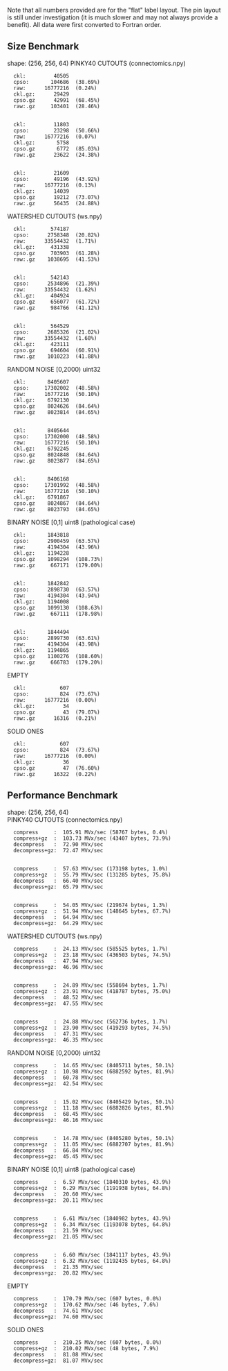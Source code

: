 Note that all numbers provided are for the "flat" label layout. The pin layout is still under investigation (it is much slower and may not always provide a benefit). All data were first converted to Fortran order.

## Size Benchmark
shape: (256, 256, 64)
PINKY40 CUTOUTS (connectomics.npy)

      ckl:         40505    
      cpso:       104686  (38.69%) 
      raw:      16777216  (0.24%)
      ckl.gz:      29429   
      cpso.gz      42991  (68.45%)
      raw:.gz     103401  (28.46%)
    

      ckl:         11803    
      cpso:        23298  (50.66%) 
      raw:      16777216  (0.07%)
      ckl.gz:       5758   
      cpso.gz       6772  (85.03%)
      raw:.gz      23622  (24.38%)
    

      ckl:         21609    
      cpso:        49196  (43.92%) 
      raw:      16777216  (0.13%)
      ckl.gz:      14039   
      cpso.gz      19212  (73.07%)
      raw:.gz      56435  (24.88%)
    
WATERSHED CUTOUTS (ws.npy)

      ckl:        574187    
      cpso:      2758348  (20.82%) 
      raw:      33554432  (1.71%)
      ckl.gz:     431338   
      cpso.gz     703903  (61.28%)
      raw:.gz    1038695  (41.53%)
    

      ckl:        542143    
      cpso:      2534896  (21.39%) 
      raw:      33554432  (1.62%)
      ckl.gz:     404924   
      cpso.gz     656077  (61.72%)
      raw:.gz     984766  (41.12%)
    

      ckl:        564529    
      cpso:      2685326  (21.02%) 
      raw:      33554432  (1.68%)
      ckl.gz:     423111   
      cpso.gz     694604  (60.91%)
      raw:.gz    1010223  (41.88%)
    
RANDOM NOISE [0,2000) uint32

      ckl:       8405607    
      cpso:     17302002  (48.58%) 
      raw:      16777216  (50.10%)
      ckl.gz:    6792130   
      cpso.gz    8024626  (84.64%)
      raw:.gz    8023814  (84.65%)
    

      ckl:       8405644    
      cpso:     17302000  (48.58%) 
      raw:      16777216  (50.10%)
      ckl.gz:    6792245   
      cpso.gz    8024848  (84.64%)
      raw:.gz    8023877  (84.65%)
    

      ckl:       8406168    
      cpso:     17301992  (48.58%) 
      raw:      16777216  (50.10%)
      ckl.gz:    6791867   
      cpso.gz    8024867  (84.64%)
      raw:.gz    8023793  (84.65%)
    
BINARY NOISE [0,1] uint8 (pathological case)

      ckl:       1843818    
      cpso:      2900459  (63.57%) 
      raw:       4194304  (43.96%)
      ckl.gz:    1194228   
      cpso.gz    1098294  (108.73%)
      raw:.gz     667171  (179.00%)
    

      ckl:       1842842    
      cpso:      2898730  (63.57%) 
      raw:       4194304  (43.94%)
      ckl.gz:    1194008   
      cpso.gz    1099130  (108.63%)
      raw:.gz     667111  (178.98%)
    

      ckl:       1844494    
      cpso:      2899730  (63.61%) 
      raw:       4194304  (43.98%)
      ckl.gz:    1194865   
      cpso.gz    1100276  (108.60%)
      raw:.gz     666783  (179.20%)

EMPTY

      ckl:           607    
      cpso:          824  (73.67%) 
      raw:      16777216  (0.00%)
      ckl.gz:         34   
      cpso.gz         43  (79.07%)
      raw:.gz      16316  (0.21%)
    
SOLID ONES

      ckl:           607    
      cpso:          824  (73.67%) 
      raw:      16777216  (0.00%)
      ckl.gz:         36   
      cpso.gz         47  (76.60%)
      raw:.gz      16322  (0.22%)

## Performance Benchmark

shape: (256, 256, 64)  
PINKY40 CUTOUTS (connectomics.npy)

      compress     :  105.91 MVx/sec (58767 bytes, 0.4%)
      compress+gz  :  103.73 MVx/sec (43407 bytes, 73.9%)
      decompress   :  72.90 MVx/sec
      decompress+gz:  72.47 MVx/sec
    

      compress     :  57.63 MVx/sec (173198 bytes, 1.0%)
      compress+gz  :  55.79 MVx/sec (131285 bytes, 75.8%)
      decompress   :  66.40 MVx/sec
      decompress+gz:  65.79 MVx/sec
    

      compress     :  54.05 MVx/sec (219674 bytes, 1.3%)
      compress+gz  :  51.94 MVx/sec (148645 bytes, 67.7%)
      decompress   :  64.94 MVx/sec
      decompress+gz:  64.29 MVx/sec
    
WATERSHED CUTOUTS (ws.npy)

      compress     :  24.13 MVx/sec (585525 bytes, 1.7%)
      compress+gz  :  23.18 MVx/sec (436503 bytes, 74.5%)
      decompress   :  47.94 MVx/sec
      decompress+gz:  46.96 MVx/sec
    

      compress     :  24.89 MVx/sec (558694 bytes, 1.7%)
      compress+gz  :  23.91 MVx/sec (418787 bytes, 75.0%)
      decompress   :  48.52 MVx/sec
      decompress+gz:  47.55 MVx/sec
    

      compress     :  24.88 MVx/sec (562736 bytes, 1.7%)
      compress+gz  :  23.90 MVx/sec (419293 bytes, 74.5%)
      decompress   :  47.31 MVx/sec
      decompress+gz:  46.35 MVx/sec
    
RANDOM NOISE [0,2000) uint32

      compress     :  14.65 MVx/sec (8405711 bytes, 50.1%)
      compress+gz  :  10.98 MVx/sec (6882592 bytes, 81.9%)
      decompress   :  60.78 MVx/sec
      decompress+gz:  42.54 MVx/sec
    

      compress     :  15.02 MVx/sec (8405429 bytes, 50.1%)
      compress+gz  :  11.18 MVx/sec (6882826 bytes, 81.9%)
      decompress   :  68.45 MVx/sec
      decompress+gz:  46.16 MVx/sec
    

      compress     :  14.78 MVx/sec (8405280 bytes, 50.1%)
      compress+gz  :  11.05 MVx/sec (6882707 bytes, 81.9%)
      decompress   :  66.84 MVx/sec
      decompress+gz:  45.45 MVx/sec
    
BINARY NOISE [0,1] uint8 (pathological case)

      compress     :  6.57 MVx/sec (1840310 bytes, 43.9%)
      compress+gz  :  6.29 MVx/sec (1191938 bytes, 64.8%)
      decompress   :  20.60 MVx/sec
      decompress+gz:  20.11 MVx/sec
    

      compress     :  6.61 MVx/sec (1840982 bytes, 43.9%)
      compress+gz  :  6.34 MVx/sec (1193078 bytes, 64.8%)
      decompress   :  21.59 MVx/sec
      decompress+gz:  21.05 MVx/sec
    

      compress     :  6.60 MVx/sec (1841117 bytes, 43.9%)
      compress+gz  :  6.32 MVx/sec (1192435 bytes, 64.8%)
      decompress   :  21.35 MVx/sec
      decompress+gz:  20.82 MVx/sec
    
EMPTY

      compress     :  170.79 MVx/sec (607 bytes, 0.0%)
      compress+gz  :  170.62 MVx/sec (46 bytes, 7.6%)
      decompress   :  74.61 MVx/sec
      decompress+gz:  74.60 MVx/sec
    
SOLID ONES

      compress     :  210.25 MVx/sec (607 bytes, 0.0%)
      compress+gz  :  210.02 MVx/sec (48 bytes, 7.9%)
      decompress   :  81.08 MVx/sec
      decompress+gz:  81.07 MVx/sec
